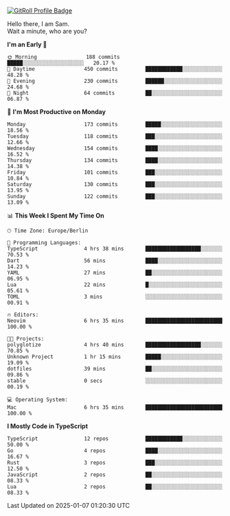 <a href="https://gitroll.io/profile/u8g4G6FTZM7WSCSqTRPGSHZygT4O2" target="_blank"><img src="https://gitroll.io/api/badges/profiles/v1/u8g4G6FTZM7WSCSqTRPGSHZygT4O2?theme=nord" alt="GitRoll Profile Badge"/></a>

Hello there, I am Sam.  
Wait a minute, who are you?
  
<!--START_SECTION:waka-->
**I'm an Early 🐤** 

```text
🌞 Morning                188 commits         █████░░░░░░░░░░░░░░░░░░░░   20.17 % 
🌆 Daytime                450 commits         ████████████░░░░░░░░░░░░░   48.28 % 
🌃 Evening                230 commits         ██████░░░░░░░░░░░░░░░░░░░   24.68 % 
🌙 Night                  64 commits          ██░░░░░░░░░░░░░░░░░░░░░░░   06.87 % 
```
📅 **I'm Most Productive on Monday** 

```text
Monday                   173 commits         █████░░░░░░░░░░░░░░░░░░░░   18.56 % 
Tuesday                  118 commits         ███░░░░░░░░░░░░░░░░░░░░░░   12.66 % 
Wednesday                154 commits         ████░░░░░░░░░░░░░░░░░░░░░   16.52 % 
Thursday                 134 commits         ████░░░░░░░░░░░░░░░░░░░░░   14.38 % 
Friday                   101 commits         ███░░░░░░░░░░░░░░░░░░░░░░   10.84 % 
Saturday                 130 commits         ███░░░░░░░░░░░░░░░░░░░░░░   13.95 % 
Sunday                   122 commits         ███░░░░░░░░░░░░░░░░░░░░░░   13.09 % 
```


📊 **This Week I Spent My Time On** 

```text
🕑︎ Time Zone: Europe/Berlin

💬 Programming Languages: 
TypeScript               4 hrs 38 mins       ██████████████████░░░░░░░   70.53 % 
Dart                     56 mins             ████░░░░░░░░░░░░░░░░░░░░░   14.23 % 
YAML                     27 mins             ██░░░░░░░░░░░░░░░░░░░░░░░   06.95 % 
Lua                      22 mins             █░░░░░░░░░░░░░░░░░░░░░░░░   05.61 % 
TOML                     3 mins              ░░░░░░░░░░░░░░░░░░░░░░░░░   00.91 % 

🔥 Editors: 
Neovim                   6 hrs 35 mins       █████████████████████████   100.00 % 

🐱‍💻 Projects: 
polyglotize              4 hrs 40 mins       ██████████████████░░░░░░░   70.85 % 
Unknown Project          1 hr 15 mins        █████░░░░░░░░░░░░░░░░░░░░   19.09 % 
dotfiles                 39 mins             ██░░░░░░░░░░░░░░░░░░░░░░░   09.86 % 
stable                   0 secs              ░░░░░░░░░░░░░░░░░░░░░░░░░   00.19 % 

💻 Operating System: 
Mac                      6 hrs 35 mins       █████████████████████████   100.00 % 
```

**I Mostly Code in TypeScript** 

```text
TypeScript               12 repos            ████████████░░░░░░░░░░░░░   50.00 % 
Go                       4 repos             ████░░░░░░░░░░░░░░░░░░░░░   16.67 % 
Rust                     3 repos             ███░░░░░░░░░░░░░░░░░░░░░░   12.50 % 
JavaScript               2 repos             ██░░░░░░░░░░░░░░░░░░░░░░░   08.33 % 
Lua                      2 repos             ██░░░░░░░░░░░░░░░░░░░░░░░   08.33 % 
```




 Last Updated on 2025-01-07 01:20:30 UTC
<!--END_SECTION:waka-->

